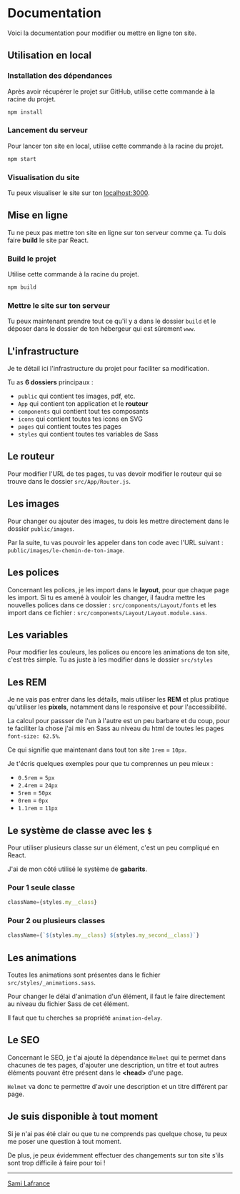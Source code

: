 # Documentation

Voici la documentation pour modifier ou mettre en ligne ton site.

## Utilisation en local

### Installation des dépendances

Après avoir récupérer le projet sur GitHub, utilise cette commande à la racine du projet.

```bash
npm install
```

### Lancement du serveur

Pour lancer ton site en local, utilise cette commande à la racine du projet.

```bash
npm start
```

### Visualisation du site

Tu peux visualiser le site sur ton [localhost:3000](http://localhost:3000).

## Mise en ligne

Tu ne peux pas mettre ton site en ligne sur ton serveur comme ça. Tu dois faire **build** le site par React.

### Build le projet

Utilise cette commande à la racine du projet.

```bash
npm build
```

### Mettre le site sur ton serveur

Tu peux maintenant prendre tout ce qu'il y a dans le dossier `build` et le déposer dans le dossier de ton hébergeur qui est sûrement `www`.

## L'infrastructure

Je te détail ici l'infrastructure du projet pour faciliter sa modification.

Tu as **6 dossiers** principaux :

* `public` qui contient tes images, pdf, etc.
* `App` qui contient ton application et le **routeur**
* `components` qui contient tout tes composants
* `icons` qui contient toutes tes icons en SVG
* `pages` qui contient toutes tes pages
* `styles` qui contient toutes tes variables de Sass

## Le routeur

Pour modifier l'URL de tes pages, tu vas devoir modifier le routeur qui se trouve dans le dossier `src/App/Router.js`.

## Les images

Pour changer ou ajouter des images, tu dois les mettre directement dans le dossier `public/images`.

Par la suite, tu vas pouvoir les appeler dans ton code avec l'URL suivant : `public/images/le-chemin-de-ton-image`.


## Les polices

Concernant les polices, je les import dans le **layout**, pour que chaque page les import. Si tu es amené à vouloir les changer, il faudra mettre les nouvelles polices dans ce dossier : `src/components/Layout/fonts` et les import dans ce fichier : `src/components/Layout/Layout.module.sass`.

## Les variables

Pour modifier les couleurs, les polices ou encore les animations de ton site, c'est très simple. Tu as juste à les modifier dans le dossier `src/styles`

## Les REM

Je ne vais pas entrer dans les détails, mais utiliser les **REM** et plus pratique qu'utiliser les **pixels**, notamment dans le responsive et pour l'accessibilité.

La calcul pour passser de l'un à l'autre est un peu barbare et du coup, pour te faciliter la chose j'ai mis en Sass au niveau du html de toutes les pages `font-size: 62.5%`.

Ce qui signifie que maintenant dans tout ton site `1rem` = `10px`.

Je t'écris quelques exemples pour que tu comprennes un peu mieux :

* `0.5rem` = `5px`
* `2.4rem` = `24px`
* `5rem` = `50px`
* `0rem` = `0px`
* `1.1rem` = `11px`

## Le système de classe avec les `$`

Pour utiliser plusieurs classe sur un élément, c'est un peu compliqué en React.

J'ai de mon côté utilisé le système de **gabarits**.

### Pour 1 seule classe

```jsx
className={styles.my__class}
```

### Pour 2 ou plusieurs classes

```jsx
className={`${styles.my__class} ${styles.my_second__class}`}
```

## Les animations

Toutes les animations sont présentes dans le fichier `src/styles/_animations.sass`.

Pour changer le délai d'animation d'un élément, il faut le faire directement au niveau du fichier Sass de cet élément.

Il faut que tu cherches sa propriété `animation-delay`.

## Le SEO

Concernant le SEO, je t'ai ajouté la dépendance `Helmet` qui te permet dans chacunes de tes pages, d'ajouter une description, un titre et tout autres éléments pouvant être présent dans le **<head\>** d'une page.

`Helmet` va donc te permettre d'avoir une description et un titre différent par page.

## Je suis disponible à tout moment

Si je n'ai pas été clair ou que tu ne comprends pas quelque chose, tu peux me poser une question à tout moment.

De plus, je peux évidemment effectuer des changements sur ton site s'ils sont trop difficile à faire pour toi !

---

[Sami Lafrance](https://www.samilafrance.com/)
